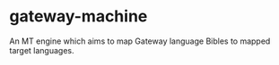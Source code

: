 # gateway-machine
An MT engine which aims to map Gateway language Bibles to mapped target languages.
